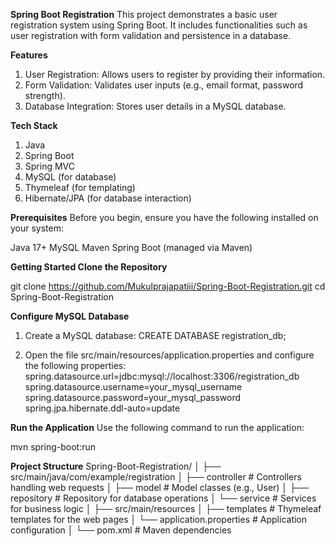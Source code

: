 **Spring Boot Registration**
This project demonstrates a basic user registration system using Spring Boot. It includes functionalities such as user registration with form validation and persistence in a database.

**Features**
1. User Registration: Allows users to register by providing their information.
2. Form Validation: Validates user inputs (e.g., email format, password strength).
3. Database Integration: Stores user details in a MySQL database.

**Tech Stack**
1. Java
2. Spring Boot
3. Spring MVC
4. MySQL (for database)
5. Thymeleaf (for templating)
6. Hibernate/JPA (for database interaction)

**Prerequisites**
Before you begin, ensure you have the following installed on your system:

Java 17+
MySQL
Maven
Spring Boot (managed via Maven)

**Getting Started
Clone the Repository**

git clone https://github.com/Mukulprajapatiii/Spring-Boot-Registration.git
cd Spring-Boot-Registration

**Configure MySQL Database**
1. Create a MySQL database:
CREATE DATABASE registration_db;

2. Open the file src/main/resources/application.properties and configure the following properties:
spring.datasource.url=jdbc:mysql://localhost:3306/registration_db
spring.datasource.username=your_mysql_username
spring.datasource.password=your_mysql_password
spring.jpa.hibernate.ddl-auto=update

**Run the Application**
Use the following command to run the application:

mvn spring-boot:run


**Project Structure**
Spring-Boot-Registration/
│
├── src/main/java/com/example/registration
│   ├── controller       # Controllers handling web requests
│   ├── model            # Model classes (e.g., User)
│   ├── repository       # Repository for database operations
│   └── service          # Services for business logic
│
├── src/main/resources
│   ├── templates        # Thymeleaf templates for the web pages
│   └── application.properties   # Application configuration
│
└── pom.xml              # Maven dependencies
